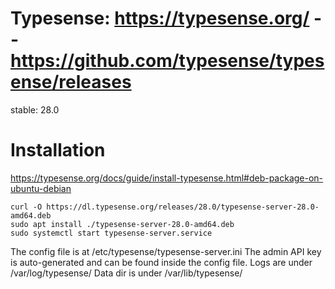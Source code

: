 # Typesense: https://typesense.org/ -- https://github.com/typesense/typesense/releases
stable: 28.0

# Installation
https://typesense.org/docs/guide/install-typesense.html#deb-package-on-ubuntu-debian

```
curl -O https://dl.typesense.org/releases/28.0/typesense-server-28.0-amd64.deb
sudo apt install ./typesense-server-28.0-amd64.deb
sudo systemctl start typesense-server.service
```

The config file is at /etc/typesense/typesense-server.ini
The admin API key is auto-generated and can be found inside the config file.
Logs are under /var/log/typesense/
Data dir is under /var/lib/typesense/